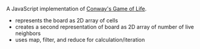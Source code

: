 A JavaScript implementation of [Conway's Game of Life](http://web.stanford.edu/%7Ecdebs/GameOfLife/).

- represents the board as 2D array of cells
- creates a second representation of board as 2D array of number of live neighbors
- uses map, filter, and reduce for calculation/iteration
